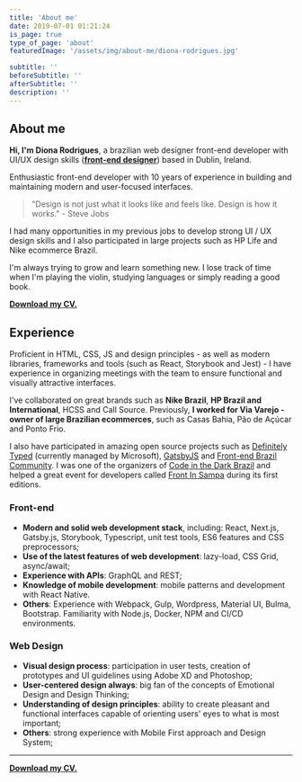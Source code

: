 ```yaml
---
title: 'About me'
date: 2019-07-01 01:21:24
is_page: true
type_of_page: 'about'
featuredImage: '/assets/img/about-me/diona-rodrigues.jpg'

subtitle: ''
beforeSubtitle: ''
afterSubtitle: ''
description: ''
---
```


## About me

<p class="text-hilight"><strong>Hi, I'm Diona Rodrigues</strong>, a brazilian <span class='text-line'>web designer</span> front-end developer with UI/UX design skills (<a href='/blog/which-type-of-frontend-devoloper-am-i'><strong>front-end designer</strong></a>) based in Dublin, Ireland.</p>

Enthusiastic front-end developer with 10 years of experience in building and maintaining modern and user-focused interfaces.

> "Design is not just what it looks like and feels like. Design is how it works." - Steve Jobs

I had many opportunities in my previous jobs to develop strong UI / UX design skills and I also participated in large projects such as HP Life and Nike ecommerce Brazil.

I'm always trying to grow and learn something new. I lose track of time when I'm playing the violin, studying languages or simply reading a good book.

[**Download my CV.**](https://www.dionarodrigues.dev/diogo-rodrigues-frontend-designer-cv.pdf)

## Experience

Proficient in HTML, CSS, JS and design principles - as well as modern libraries, frameworks and tools (such as React, Storybook and Jest) - I have experience in organizing meetings with the team to ensure functional and visually attractive interfaces.

I've collaborated on great brands such as <strong>Nike Brazil</strong>, <strong>HP Brazil and International</strong>, HCSS and Call Source. Previously, <strong>I worked for Via Varejo - owner of large Brazilian ecommerces</strong>, such as Casas Bahia, Pão de Açúcar and Ponto Frio.

I also have participated in amazing open source projects such as [Definitely Typed](https://github.com/DefinitelyTyped) (currently managed by Microsoft), [GatsbyJS](https://www.gatsbyjs.org/starters/diogorodrigues/iceberg-gatsby-multilang/) and [Front-end Brazil Community](https://github.com/frontendbr). I was one of the organizers of [Code in the Dark Brazil](http://codeinthedark.com.br/) and helped a great event for developers called [Front In Sampa](https://www.frontinsampa.com.br/) during its first editions.

### Front-end

- **Modern and solid web development stack**, including: React, Next.js, Gatsby.js, Storybook, Typescript, unit test
  tools, ES6 features and CSS preprocessors;
- **Use of the latest features of web development**: lazy-load, CSS Grid, async/await;
- **Experience with APIs**: GraphQL and REST;
- **Knowledge of mobile development**: mobile patterns and development with React Native.
- **Others**: Experience with Webpack, Gulp, Wordpress, Material UI, Bulma, Bootstrap. Familiarity with Node.js, Docker, NPM and CI/CD environments.

### Web Design

- **Visual design process**: participation in user tests, creation of prototypes and UI guidelines using Adobe
  XD and Photoshop;
- **User-centered design always**: big fan of the concepts of Emotional Design and Design Thinking;
- **Understanding of design principles**: ability to create pleasant and functional interfaces capable of orienting users' eyes to what is most important;
- **Others**: strong experience with Mobile First approach and Design System;

---

[**Download my CV.**](https://www.dionarodrigues.dev/diogo-rodrigues-frontend-designer-cv.pdf)

<!-- ---

I've been helping to make this world a little better through design & code. ✨ -->

